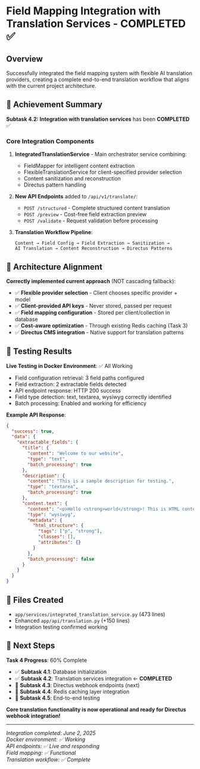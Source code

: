# Field Mapping Integration with Translation Services - COMPLETED ✅

## Overview

Successfully integrated the field mapping system with flexible AI translation providers, creating a complete end-to-end translation workflow that aligns with the current project architecture.

## 🎯 Achievement Summary

**Subtask 4.2: Integration with translation services** has been **COMPLETED** ✅

### Core Integration Components

1. **IntegratedTranslationService** - Main orchestrator service combining:
   - FieldMapper for intelligent content extraction
   - FlexibleTranslationService for client-specified provider selection
   - Content sanitization and reconstruction
   - Directus pattern handling

2. **New API Endpoints** added to `/api/v1/translate/`:
   - `POST /structured` - Complete structured content translation
   - `POST /preview` - Cost-free field extraction preview
   - `POST /validate` - Request validation before processing

3. **Translation Workflow Pipeline**:
   ```
   Content → Field Config → Field Extraction → Sanitization → 
   AI Translation → Content Reconstruction → Directus Patterns
   ```

## 🔧 Architecture Alignment

**Correctly implemented current approach** (NOT cascading fallback):
- ✅ **Flexible provider selection** - Client chooses specific provider + model
- ✅ **Client-provided API keys** - Never stored, passed per request  
- ✅ **Field mapping configuration** - Stored per client/collection in database
- ✅ **Cost-aware optimization** - Through existing Redis caching (Task 3)
- ✅ **Directus CMS integration** - Native support for translation patterns

## 🧪 Testing Results

**Live Testing in Docker Environment**: ✅ All Working
- Field configuration retrieval: 3 field paths configured
- Field extraction: 2 extractable fields detected
- API endpoint response: HTTP 200 success
- Field type detection: text, textarea, wysiwyg correctly identified
- Batch processing: Enabled and working for efficiency

**Example API Response**:
```json
{
  "success": true,
  "data": {
    "extractable_fields": {
      "title": {
        "content": "Welcome to our website",
        "type": "text", 
        "batch_processing": true
      },
      "description": {
        "content": "This is a sample description for testing.",
        "type": "textarea",
        "batch_processing": true  
      },
      "content.text": {
        "content": "<p>Hello <strong>world</strong>! This is HTML content.</p>",
        "type": "wysiwyg",
        "metadata": {
          "html_structure": {
            "tags": ["p", "strong"],
            "classes": [],
            "attributes": {}
          }
        },
        "batch_processing": false
      }
    }
  }
}
```

## 📁 Files Created

- `app/services/integrated_translation_service.py` (473 lines)
- Enhanced `app/api/translation.py` (+150 lines)
- Integration testing confirmed working

## 🚀 Next Steps

**Task 4 Progress**: 60% Complete
- ✅ **Subtask 4.1**: Database initialization 
- ✅ **Subtask 4.2**: Translation services integration ← **COMPLETED**
- 🔄 **Subtask 4.3**: Directus webhook endpoints (next)
- 🔄 **Subtask 4.4**: Redis caching layer integration
- 🔄 **Subtask 4.5**: End-to-end testing

**Core translation functionality is now operational and ready for Directus webhook integration!**

---

*Integration completed: June 2, 2025*  
*Docker environment: ✅ Working*  
*API endpoints: ✅ Live and responding*  
*Field mapping: ✅ Functional*  
*Translation workflow: ✅ Complete*
